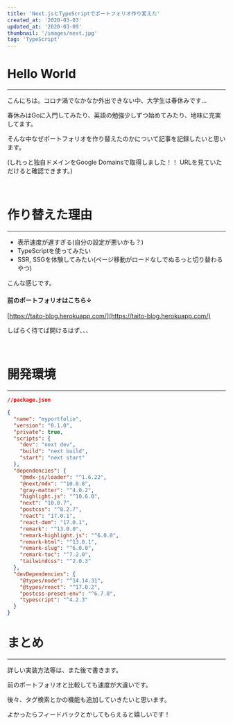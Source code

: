 ```yaml
---
title: 'Next.jsとTypeScriptでポートフォリオ作り変えた'
created_at: '2020-03-03'
updated_at: '2020-03-09'
thumbnail: '/images/next.jpg'
tag: 'TypeScript'
---
```



# Hello World
***
こんにちは。コロナ渦でなかなか外出できない中、大学生は春休みです...

春休みはGoに入門してみたり、英語の勉強少しずつ始めてみたり、地味に充実してます。

そんな中なぜポートフォリオを作り替えたのかについて記事を記録したいと思います。

(しれっと独自ドメインをGoogle Domainsで取得しました！！ URLを見ていただけると確認できます。)

<br>

# 作り替えた理由
***
- 表示速度が遅すぎる(自分の設定が悪いかも？)
- TypeScriptを使ってみたい
- SSR, SSGを体験してみたい(ページ移動がロードなしでぬるっと切り替わるやつ)

こんな感じです。

#### 前のポートフォリオはこちら↓
[https://taito-blog.herokuapp.com/](https://taito-blog.herokuapp.com/)

しばらく待てば開けるはず、、、

<br>

# 開発環境
***
```json
//package.json

{
  "name": "myportfolio",
  "version": "0.1.0",
  "private": true,
  "scripts": {
    "dev": "next dev",
    "build": "next build",
    "start": "next start"
  },
  "dependencies": {
    "@mdx-js/loader": "^1.6.22",
    "@next/mdx": "^10.0.8",
    "gray-matter": "^4.0.2",
    "highlight.js": "^10.6.0",
    "next": "10.0.7",
    "postcss": "^8.2.7",
    "react": "17.0.1",
    "react-dom": "17.0.1",
    "remark": "^13.0.0",
    "remark-highlight.js": "^6.0.0",
    "remark-html": "^13.0.1",
    "remark-slug": "^6.0.0",
    "remark-toc": "^7.2.0",
    "tailwindcss": "^2.0.3"
  },
  "devDependencies": {
    "@types/node": "^14.14.31",
    "@types/react": "^17.0.2",
    "postcss-preset-env": "^6.7.0",
    "typescript": "^4.2.3"
  }
}

```

# まとめ
***

詳しい実装方法等は、また後で書きます。

前のポートフォリオと比較しても速度が大違いです。

後々、タグ検索とかの機能も追加していきたいと思います。

よかったらフィードバックとかしてもらえると嬉しいです！

